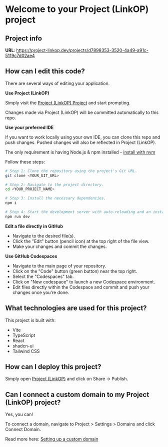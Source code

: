 # Welcome to your Project (LinkOP) project

## Project info

**URL**: https://project-linkop.dev/projects/d7898353-3520-4a49-a91c-5119c7d02ae4

## How can I edit this code?

There are several ways of editing your application.

**Use Project (LinkOP)**

Simply visit the [Project (LinkOP) Project](https://project-linkop.dev/projects/d7898353-3520-4a49-a91c-5119c7d02ae4) and start prompting.

Changes made via Project (LinkOP) will be committed automatically to this repo.

**Use your preferred IDE**

If you want to work locally using your own IDE, you can clone this repo and push changes. Pushed changes will also be reflected in Project (LinkOP).

The only requirement is having Node.js & npm installed - [install with nvm](https://github.com/nvm-sh/nvm#installing-and-updating)

Follow these steps:

```sh
# Step 1: Clone the repository using the project's Git URL.
git clone <YOUR_GIT_URL>

# Step 2: Navigate to the project directory.
cd <YOUR_PROJECT_NAME>

# Step 3: Install the necessary dependencies.
npm i

# Step 4: Start the development server with auto-reloading and an instant preview.
npm run dev
```

**Edit a file directly in GitHub**

- Navigate to the desired file(s).
- Click the "Edit" button (pencil icon) at the top right of the file view.
- Make your changes and commit the changes.

**Use GitHub Codespaces**

- Navigate to the main page of your repository.
- Click on the "Code" button (green button) near the top right.
- Select the "Codespaces" tab.
- Click on "New codespace" to launch a new Codespace environment.
- Edit files directly within the Codespace and commit and push your changes once you're done.

## What technologies are used for this project?

This project is built with:

- Vite
- TypeScript
- React
- shadcn-ui
- Tailwind CSS

## How can I deploy this project?

Simply open [Project (LinkOP)](https://project-linkop.dev/projects/d7898353-3520-4a49-a91c-5119c7d02ae4) and click on Share -> Publish.

## Can I connect a custom domain to my Project (LinkOP) project?

Yes, you can!

To connect a domain, navigate to Project > Settings > Domains and click Connect Domain.

Read more here: [Setting up a custom domain](https://docs.project-linkop.dev/tips-tricks/custom-domain#step-by-step-guide)
